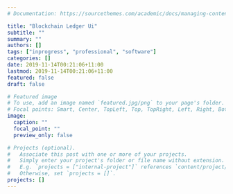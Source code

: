 ```yaml
---
# Documentation: https://sourcethemes.com/academic/docs/managing-content/

title: "Blockchain Ledger Ui"
subtitle: ""
summary: ""
authors: []
tags: ["inprogress", "professional", "software"]
categories: []
date: 2019-11-14T00:21:06+11:00
lastmod: 2019-11-14T00:21:06+11:00
featured: false
draft: false

# Featured image
# To use, add an image named `featured.jpg/png` to your page's folder.
# Focal points: Smart, Center, TopLeft, Top, TopRight, Left, Right, BottomLeft, Bottom, BottomRight.
image:
  caption: ""
  focal_point: ""
  preview_only: false

# Projects (optional).
#   Associate this post with one or more of your projects.
#   Simply enter your project's folder or file name without extension.
#   E.g. `projects = ["internal-project"]` references `content/project/deep-learning/index.md`.
#   Otherwise, set `projects = []`.
projects: []
---
```

